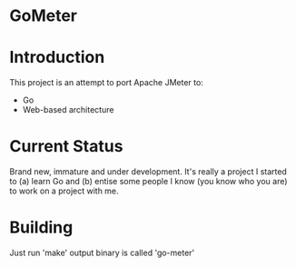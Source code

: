 # GoMeter

# Introduction

This project is an attempt to port Apache JMeter to:
* Go 
* Web-based architecture 

# Current Status

Brand new, immature and under development. It's really a project I started to (a) learn Go and (b) entise some 
people I know (you know who you are) to work on a project with me.  

# Building 

Just run 'make' output binary is called 'go-meter'

